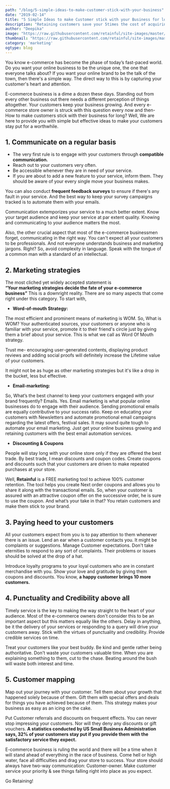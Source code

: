 ```yaml
---
path: "/blog/5-simple-ideas-to-make-customer-stick-with-your-business"
date: "2019-02-14"
title: "5 Simple Ideas to make Customer stick with your Business for long."
description: "Retaining customers save your 5times the cost of acquiring a new prospect. Customer Retainment is also what keeps your online business running on a longer perspective."
author: "Deepika"
image: "https://raw.githubusercontent.com/retainful/site-images/master/5-simple-ideas-to-make-customers-stick-with-your-business-for-long.jpg"
thumbnail: "https://raw.githubusercontent.com/retainful/site-images/master/5-simple-ideas-to-make-customers-stick-with-your-business-for-long.jpg"
category: 'marketing'
ogtype: blog
---
```


You know e-commerce has become the phase of today’s fast-paced world. Do you want your online business to be the unique one, the one that everyone talks about? If you want your online brand to be the talk of the town, then there's a simple way. The direct way to this is by capturing your customer's heart and attention.

E-commerce business is a dime a dozen these days. Standing out from every other business out there needs a different perception of things altogether. Your customers keep your business growing. And every e-commerce store owner is struck with this question every now and then- How to make customers stick with their business for long?
Well, We are here to provide you with simple but effective ideas to make your customers stay put for a worthwhile.


## 1. Communicate on a regular basis

* The very first rule is to engage with your customers through **compatible communication.** 
* Reach out to your customers very often. 
* Be accessible whenever they are in need of your service. 
* If you are about to add a new feature to your service, inform them. They should be aware of your every single move your business makes. 

You can also conduct **frequent feedback surveys** to ensure if there's any fault in your service. And the best way to keep your survey campaigns tracked is to <link-text url="https://www.campaignrabbit.com/how-automated-email-grow-online-business/"  target="_blank" rel="noopener">automate them with your emails.</link-text> 

Communication extemporizes your service to a much better extent. Know your target audience and keep your service at par extent quality. Knowing and communicating to your audience matters the most. 

Also, the other crucial aspect that most of the e-commerce businessmen forget, communicating in the right way. You can't expect all your customers to be professionals. And not everyone understands business and marketing jargons. Right?
So, avoid complexity in language. Speak with the tongue of a common man with a standard of an intellectual. 

## 2. Marketing strategies

The most cliched yet widely accepted statement is  
**“Your marketing strategies decide the fate of your e-commerce business”**
This is a downright reality. There are so many aspects that come right under this category. 
To start with,
* **Word-of-mouth Strategy:**

The most efficient and prominent means of marketing is WOM. 
So, What is WOM?
Your authenticated sources, your customers or anyone who is familiar with your service, promote it to their friend's circle just by giving them a brief about your service. This is what we call as Word Of Mouth strategy.  
    
Trust me- encouraging user-generated contents, displaying product reviews and adding <link-text url="https://www.flycart.org/blog/wordpress/social-proof-role-in-ecommerce-conversion" target="_blank" rel="noopener">social proofs</link-text> will definitely increase the Lifetime value of your customers.

It might not be as huge as other marketing strategies but it's like a drop in the bucket, less but effective.


* **Email-marketing:**

So, What’s the best channel to keep your customers engaged with your brand frequently?
Emails.
Yes. Email marketing is what popular online businesses do to engage with their audience. Sending promotional emails are equally contributive to your success ratio. Keep on educating your customers with Newsletters and automate promotional email campaigns regarding the latest offers, festival sales. It may sound quite tough to automate your email marketing. Just get your online business growing and retaining customers with the <link-text url="https://www.campaignrabbit.com/" target="_blank" rel="noopener">best email automation services.</link-text>

* **Discounting & Coupons**

People will stay long with your online store only if they are offered the best trade. By best trade, I mean discounts and coupon codes. Create coupons and discounts such that your customers are driven to make repeated purchases at your store.

Well, <link-text url="https://www.retainful.com/" target="_blank" rel="noopener">**Retainful**</link-text> is a FREE marketing tool to achieve 100% customer retention. The tool helps you <link-text url="https://www.retainful.com/blog/how-to-provide-next-order-coupon-in-woocommerce/" target="_blank" rel="noopener">create Next order coupons</link-text> and allows you to share it along with the transactional emails. So, when your customer is assured with an attractive coupon offer on the successive order, he is sure to use the coupon. And what’s your take in that? You retain customers and make them stick to your brand.

## 3. Paying heed to your customers
All your customers expect from you is to pay attention to them whenever there is an issue. Lend an ear when a customer contacts you. It might be complaints or suggestions. Manage Customer expectations. Don't take eternities to respond to any sort of complaints. Their problems or issues should be solved at the drop of a hat.

Introduce <link-text url="https://blog.hubspot.com/service/customer-loyalty" target="_blank" rel="noopener nofollow">loyalty programs to your loyal customers</link-text> who are in constant merchandise with you. Show your love and gratitude by giving them coupons and discounts. You know, **a happy customer brings 10 more customers.**

## 4. Punctuality and Credibility above all

Timely service is the key to making the way straight to the heart of your audience. Most of the e-commerce owners don't consider this to be an important aspect but this matters equally like the others. Delay in anything, be it the delivery of your services or responding to a query will drive your customers away. Stick with the virtues of punctuality and credibility. Provide credible services on time. 

Treat your customers like your best buddy. Be kind and gentle rather being authoritative. Don't waste your customers valuable time. When you are explaining something to them, cut to the chase. Beating around the bush will waste both interest and time.

## 5.  Customer mapping

Map out your journey with your customer. Tell them about your growth that happened solely because of them. Gift them with special offers and deals for things you have achieved because of them. This <link-text url="https://blog.hubspot.com/service/customer-journey-map" target="_blank" rel="noopener nofollow">strategy makes your business as easy as an icing on the cake.</link-text>

Put Customer referrals and discounts on frequent effects. You can never stop impressing your customers. Nor will they deny any discounts or gift vouchers. **A statistics conducted by US Small Business Administration says, 32% of your customers stay put if you provide them with the satisfactory service they expect.**

E-commerce business is ruling the world and there will be a time when it will stand ahead of everything in the race of business. Come hell or high water, face all difficulties and drag your store to success. Your store should always have two-way communication: Customer-owner. Make customer service your priority & see things falling right into place as you expect.

Go Retaining!
